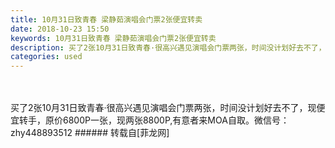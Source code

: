 ```yaml
---
title: 10月31日致青春 梁静茹演唱会门票2张便宜转卖
date: 2018-10-23 15:50
keywords: 10月31日致青春 梁静茹演唱会门票2张便宜转卖
description: 买了2张10月31日致青春·很高兴遇见演唱会门票两张，时间没计划好去不了，现便宜转手，原价6800P一张，现两张8800P,有意者来MOA自取。微信号：zhy448893512
categories: used
---
```

<td class="t_f" id="postmessage_2147616">

<br/>
<br/>
买了2张10月31日致青春·很高兴遇见演唱会门票两张，时间没计划好去不了，现便宜转手，原价6800P一张，现两张8800P,有意者来MOA自取。微信号：zhy448893512</td>
###### 转载自[菲龙网]